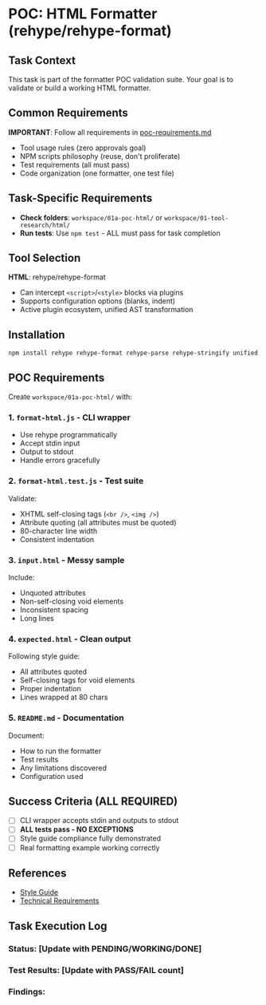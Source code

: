 # POC: HTML Formatter (rehype/rehype-format)

## Task Context
This task is part of the formatter POC validation suite. Your goal is to validate or build a working HTML formatter.

## Common Requirements
**IMPORTANT**: Follow all requirements in [poc-requirements.md](./poc-requirements.md)
- Tool usage rules (zero approvals goal)
- NPM scripts philosophy (reuse, don't proliferate)
- Test requirements (all must pass)
- Code organization (one formatter, one test file)

## Task-Specific Requirements
- **Check folders**: `workspace/01a-poc-html/` or `workspace/01-tool-research/html/`
- **Run tests**: Use `npm test` - ALL must pass for task completion

## Tool Selection
**HTML**: rehype/rehype-format
- Can intercept `<script>`/`<style>` blocks via plugins
- Supports configuration options (blanks, indent)
- Active plugin ecosystem, unified AST transformation

## Installation
`npm install rehype rehype-format rehype-parse rehype-stringify unified`

## POC Requirements

Create `workspace/01a-poc-html/` with:

### 1. `format-html.js` - CLI wrapper
- Use rehype programmatically
- Accept stdin input
- Output to stdout
- Handle errors gracefully

### 2. `format-html.test.js` - Test suite
Validate:
- XHTML self-closing tags (`<br />`, `<img />`)
- Attribute quoting (all attributes must be quoted)
- 80-character line width
- Consistent indentation

### 3. `input.html` - Messy sample
Include:
- Unquoted attributes
- Non-self-closing void elements
- Inconsistent spacing
- Long lines

### 4. `expected.html` - Clean output
Following style guide:
- All attributes quoted
- Self-closing tags for void elements
- Proper indentation
- Lines wrapped at 80 chars

### 5. `README.md` - Documentation
Document:
- How to run the formatter
- Test results
- Any limitations discovered
- Configuration used

## Success Criteria (ALL REQUIRED)
- [ ] CLI wrapper accepts stdin and outputs to stdout
- [ ] **ALL tests pass - NO EXCEPTIONS**
- [ ] Style guide compliance fully demonstrated
- [ ] Real formatting example working correctly

## References
- [Style Guide](../../STYLE_GUIDE.md)
- [Technical Requirements](../technical-requirements.md)

## Task Execution Log
<!-- Document your findings below this line -->
### Status: [Update with PENDING/WORKING/DONE]
### Test Results: [Update with PASS/FAIL count]
### Findings:
<!-- Document ALL test results. If any failed, document how you fixed them.
DO NOT leave this task until ALL tests pass. -->